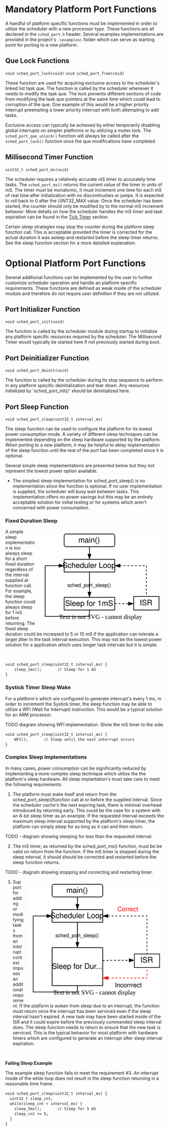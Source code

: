 # Mandatory Platform Port Functions

A handful of platform specific functions must be implemented in order to utilize the scheduler with a new processor type.   These functions are all declared in the `sched_port.h` header.  Several examples implementations are provided in the project's 
`.\examples\` folder which can serve as starting point for porting to a new platform.

## Que Lock Functions

`void sched_port_lock(void)`
`void sched_port_free(void)`

These function are used for acquiring exclusive access to the scheduler's linked list task que.  The function is called by the scheduler whenever it needs to modify the task que.  The lock prevents different sections of code from modifying the task que pointers at the same time which could lead to corruption of the que.  One example of this would be a higher priority interrupt preempting a lower priority interrupt with both attempting to add tasks. 

Exclusive access can typically be achieved by either temporarily disabling global interrupts on simpler platforms or by utilizing a mutex lock.  The `sched_port_que_unlock()` function will always be called after the `sched_port_lock()` function once the que modifications have completed.

## Millisecond Timer Function

`uint32_t sched_port_ms(void)`

The scheduler requires a relatively accurate mS timer to accurately time tasks. The `sched_port_ms()` returns the current value of the timer in units of mS. The timer must be monatomic, it must increment one time for each mS of real time after initialization with no discontinuities or jumps.  It is expected to roll back to 0 after the UINT32_MAX value.  Once the scheduler has been started, the counter should only be modified by to the normal mS increment behavior.  More details on how the scheduler handles the mS timer and task expiration can be found in the [Tick Timer](tick_timer.md) section.

Certain sleep strategies may stop the counter during the platform sleep function call.  This is acceptable provided the timer is corrected for the actual duration it was asleep and restarted before the sleep timer returns.  See the sleep function section for a more detailed explanation.

# Optional Platform Port Functions

Several additional functions can be implemented by the user to further customize scheduler operation and handle an platform specific requirements.  These functions are defined as weak inside of the scheduler module and therefore do not require user definition if they are not utilized.

## Port Initializer Function

`void sched_port_init(void)`

The function is called by the scheduler module during startup to initialize any platform specific resources required by the scheduler.  The Millisecond Timer would typically be started here if not previously started during boot.

## Port Deinitializer Function
`void sched_port_deinit(void)`

The function is called by the scheduler during its stop sequence to perform in any platform specific deinitialization and tear down.  Any resources initialized by 'sched_port_init()' should be deinitialized here.  

## Port Sleep Function

`void sched_port_sleep(uint32_t interval_ms)`

The sleep function can be used to configure the platform for its lowest power consumption mode.  A variety of different sleep techniques can be implemented depending on the sleep hardware supported by the platform.   When porting to a new platform, it may be helpful to delay  implementation of the sleep function until the rest of the port has been completed since it is optional. 



Several simple sleep implementations are presented below but they not represent the lowest power option available.

* The simplest sleep implementation for sched_port_sleep() is no implementation since the function is optional.  If no user implementation is supplied, the scheduler will busy wait between tasks.  This implementation offers no power savings but this may be an entirely acceptable solution for initial testing or for systems which aren't concerned with power consumption.


### Fixed Duration Sleep

<img src="./img/port_sleep_fixed.svg" align="right" hspace="15" vspace="15" alt="Fixed Sleep Time"> 

A simple sleep implementation is too always sleep for a short fixed duration regardless of the interval supplied at function call. For example, the sleep function could always sleep for 1 mS before returning.  The fixed sleep duration could be increased to 5 or 10 mS if the application can tolerate a larger jitter in the task interval execution.  This may not be the lowest power solution for a application which uses longer task intervals but it is simple.

<br clear="right"/>

```
void sched_port_sleep(uint32_t interval_ms) {
    sleep_1ms();       // Sleep for 1 mS
}
```

### Systick Timer Sleep Wake

For a platform's which are configured to generate interrupt's every 1 ms,  in order to increment the Systick timer, the sleep function may be able to utilize a WFI (Wait for Interrupt) instruction.   This would be a typical solution for an ARM processor. 

TODO diagram showing WFI implementation.   Show the mS timer to the side.

```
void sched_port_sleep(uint32_t interval_ms) {
    WFI();       // Sleep until the next interrupt occurs
}
```

### Complex Sleep Implementations

In many cases, power consumption can be significantly reduced by implementing a more complex sleep technique which utilize the the platform's sleep hardware.  All sleep implantation's must take care to meet the following requirements:

1. The platform must wake itself and return from the sched_port_sleep()function call at or before the supplied interval.  Since the scheduler cache's the next expiring task, there is minimal overhead introduced by returning early.  This could be the case for a system with an 8-bit sleep timer as an example.  If the requested interval exceeds the maximum sleep interval supported by the platform's sleep timer, the platform can simply sleep for as long as it can and then return.

TODO - diagram showing sleeping for less than the requested interval.

2. The mS timer, as returned by the sched_port_ms() function, must be be valid on return from the function.  If the mS timer is stopped during the sleep interval, it should should be corrected and restarted before the sleep function returns.

TODO - diagram showing stopping and correcting and restarting timer.



<img src="./img/port_sleep_int.svg" align="right" hspace="15" vspace="15" alt="Sleep Interrupt"> 

3. Support for adding or modifying tasks from an interrupt context imposes an additional requirement. If the platform is woken from sleep due to an interrupt, the function must return once the interrupt has been serviced even if the sleep interval hasn't expired.   A new task may have been started inside of the ISR and it could expire before the previously commanded sleep interval does.  The sleep function needs to return to ensure that the new task is serviced.  This is the typical behavior for most platform with hardware timers which are configured to generate an interrupt after sleep interval expiration.  
<br clear="right"/>

  **Failing Sleep Example**

  The example sleep function fails to meet the requirement #3.  An interrupt inside of the while loop does not result in the sleep function returning in a reasonable time frame.

  ```
  void sched_port_sleep(uint32_t interval_ms) {
    uint32_t sleep_cnt;
    while(sleep_cnt < interval_ms) {
      sleep_5ms();       // Sleep for 5 mS
      sleep_cnt += 5;
    }
  }
  ```


